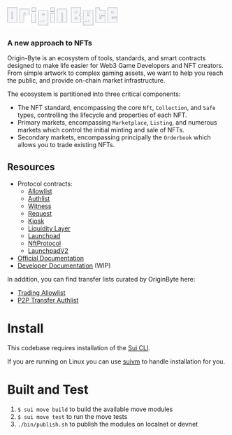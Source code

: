 <a href="https://originbyte.io/">
    <h1><img src="./assets/logo.svg" alt="OriginByte" width="50%"></h1>
</a>

<h3>A new approach to NFTs</h3>

Origin-Byte is an ecosystem of tools, standards, and smart contracts designed to make life easier for Web3 Game Developers and NFT creators.
From simple artwork to complex gaming assets, we want to help you reach the public, and provide on-chain market infrastructure.

The ecosystem is partitioned into three critical components:

- The NFT standard, encompassing the core `Nft`, `Collection`, and `Safe` types,
  controlling the lifecycle and properties of each NFT.
- Primary markets, encompassing `Marketplace`, `Listing`, and numerous markets which
  control the initial minting and sale of NFTs.
- Secondary markets, encompassing principally the `Orderbook` which allows you
  to trade existing NFTs.

## Resources

- Protocol contracts:
  - [Allowlist](https://explorer.sui.io/object/0x458d24cec51b0fe63f9c541b14bee9d4e74a6a912382398d9a464554ea511922)
  - [Authlist](https://explorer.sui.io/object/0xc33d2ebef28f631d8cd059693bc6c3f3df2ffb6db785aab8c7f24cc843e99248)
  - [Witness](https://explorer.sui.io/object/0xe913f2024aeeec54cc2e8951e8ef01e44fbfd639cca992e07acc275118e8ccae)
  - [Request](https://explorer.sui.io/object/0xa37b19d59b762ff0b03a790b48b918cb3b194eec795f0af212e1c199070efabd)
  - [Kiosk](https://explorer.sui.io/object/0xfc53c7688742374df1ef719b2ce177997aae409238baa0c6682832aa74da517e)
  - [Liquidity Layer](https://explorer.sui.io/object/0xda5ce01d0e365f2aac8df7d85d1cdfe271fd75db338daf248132991d74c2f1c8)
  - [Launchpad](https://explorer.sui.io/object/0x1d4ce246312891039588611628057aefd5d229a7f5449788ab18361da9f90631)
  - [NftProtocol](https://explorer.sui.io/object/0x2eead14abcb5a228b62a274ad22510555365f3f8e0af01bd6fb5de689f98f325)
  - [LaunchpadV2](https://explorer.sui.io/object/0x19aefe1458b74f9c9106d535f24b24c57456afddd30fd8858453ec2b5e1fcf7d)
- [Official Documentation](https://docs.originbyte.io/origin-byte/)
- [Developer Documentation](https://origin-byte.github.io/) (WIP)


In addition, you can find transfer lists curated by OriginByte here:
- [Trading Allowlist](https://explorer.sui.io/object/0x4abb6c110090577b4e4d85555a8e925c0b3ab6df0473ce35d71712cc1af3390c)
- [P2P Transfer Authlist](https://explorer.sui.io/object/0x811c730277a87395bd71e2111a3c43a1306c9d47726eaafac58f5d8ae0d78232)

# Install

This codebase requires installation of the [Sui CLI](https://docs.sui.io/build/install).

If you are running on Linux you can use [suivm](https://github.com/Origin-Byte/suivm) to handle installation for you.

# Built and Test

1. `$ sui move build` to build the available move modules
2. `$ sui move test` to run the move tests
3. `./bin/publish.sh` to publish the modules on localnet or devnet
